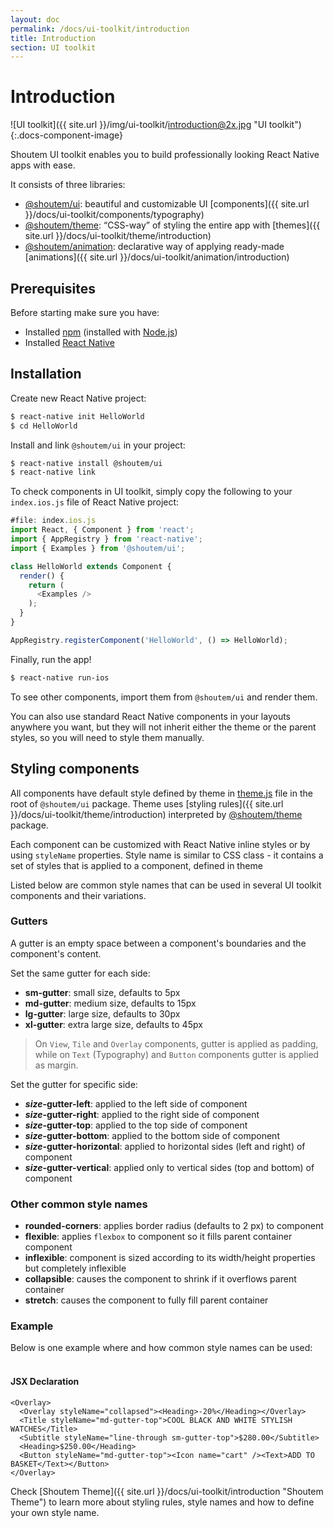 ```yaml
---
layout: doc
permalink: /docs/ui-toolkit/introduction
title: Introduction
section: UI toolkit
---
```


# Introduction

![UI toolkit]({{ site.url }}/img/ui-toolkit/introduction@2x.jpg "UI toolkit"){:.docs-component-image}

Shoutem UI toolkit enables you to build professionally looking React Native apps with ease.  

It consists of three libraries: 

- [@shoutem/ui](https://github.com/shoutem/ui): beautiful and customizable UI [components]({{ site.url }}/docs/ui-toolkit/components/typography)
- [@shoutem/theme](https://github.com/shoutem/theme): “CSS-way” of styling the entire app with [themes]({{ site.url }}/docs/ui-toolkit/theme/introduction)
- [@shoutem/animation](https://github.com/shoutem/animation): declarative way of applying ready-made [animations]({{ site.url }}/docs/ui-toolkit/animation/introduction) 


## Prerequisites
Before starting make sure you have:

- Installed [npm](https://www.npmjs.com/) (installed with [Node.js](https://nodejs.org/en/))
- Installed [React Native](https://facebook.github.io/react-native/docs/getting-started.html)

## Installation

Create new React Native project:

```bash
$ react-native init HelloWorld
$ cd HelloWorld
```

Install and link `@shoutem/ui` in your project:

```bash
$ react-native install @shoutem/ui
$ react-native link
```

To check components in UI toolkit, simply copy the following to your `index.ios.js` file of React Native project:

```JavaScript
#file: index.ios.js
import React, { Component } from 'react';
import { AppRegistry } from 'react-native';
import { Examples } from '@shoutem/ui';

class HelloWorld extends Component {
  render() {
    return (
      <Examples />
    );
  }
}

AppRegistry.registerComponent('HelloWorld', () => HelloWorld);
```

Finally, run the app!

```bash
$ react-native run-ios
```

To see other components, import them from `@shoutem/ui` and render them.

You can also use standard React Native components in your layouts anywhere you want, but they will not inherit either the theme or the parent styles, so you will need to style them manually.

## Styling components

All components have default style defined by theme in [theme.js](https://github.com/shoutem/ui/blob/develop/theme.js) file in the root of `@shoutem/ui` package. Theme uses [styling rules]({{ site.url }}/docs/ui-toolkit/theme/introduction) interpreted by [@shoutem/theme](https://github.com/shoutem/theme) package.

Each component can be customized with React Native inline styles or by using `styleName` properties. Style name is similar to CSS class - it contains a set of styles that is applied to a component, defined in theme

Listed below are common style names that can be used in several UI toolkit components and their variations.

### Gutters

A gutter is an empty space between a component's boundaries and the component's content.

Set the same gutter for each side:

* **sm-gutter**: small size, defaults to 5px
* **md-gutter**: medium size, defaults to 15px
* **lg-gutter**: large size, defaults to 30px
* **xl-gutter**: extra large size, defaults to 45px
  
> On `View`, `Tile` and `Overlay` components, gutter is applied as padding, while on `Text` (Typography) and `Button` components gutter is applied as margin.    
    
Set the gutter for specific side:
 
* **_size_-gutter-left**: applied to the left side of component
* **_size_-gutter-right**: applied to the right side of component
* **_size_-gutter-top**: applied to the top side of component
* **_size_-gutter-bottom**: applied to the bottom side of component
* **_size_-gutter-horizontal**: applied to horizontal sides (left and right) of component
* **_size_-gutter-vertical**: applied only to vertical sides (top and bottom) of component

### Other common style names

* **rounded-corners**: applies border radius (defaults to 2 px) to component
* **flexible**: applies `flexbox` to component so it fills parent container component
* **inflexible**: component is sized according to its width/height properties but completely inflexible
* **collapsible**: causes the component to shrink if it overflows parent container
* **stretch**: causes the component to fully fill parent container


### Example
  
Below is one example where and how common style names can be used:  
<br />  

#### JSX Declaration
```JSX
<Overlay>
  <Overlay styleName="collapsed"><Heading>-20%</Heading></Overlay>
  <Title styleName="md-gutter-top">COOL BLACK AND WHITE STYLISH WATCHES</Title>
  <Subtitle styleName="line-through sm-gutter-top">$280.00</Subtitle>
  <Heading>$250.00</Heading>
  <Button styleName="md-gutter-top"><Icon name="cart" /><Text>ADD TO BASKET</Text></Button>
</Overlay>
```

Check [Shoutem Theme]({{ site.url }}/docs/ui-toolkit/introduction "Shoutem Theme") to learn more about styling rules, style names and how to define your own style name.
